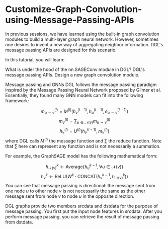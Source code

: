 # Customize-Graph-Convolution-using-Message-Passing-APIs

In previous sessions, we have learned using the built-in graph convolution modules to build a multi-layer graph neural network. However, sometimes one desires to invent a new way of aggregating neighbor information. DGL's message passing APIs are designed for this scenario.

In this tutorial, you will learn:

What is under the hood of the nn.SAGEConv module in DGL?
DGL's message passing APIs.
Design a new graph convolution module.



Message passing and GNNs
DGL follows the message passing paradigm inspired by the Message Passing Neural Network proposed by Gilmer et al. Essentially, they found many GNN models can fit into the following framework:

$$
m_{u\sim v}^{(l)} = M^{(l)}\left(h_v^{(l-1)}, h_u^{(l-1)}, e_{u\sim v}^{(l-1)}\right)
$$$$
m_{v}^{(l)} = \sum_{u\in\mathcal{N}(v)}m_{u\sim v}^{(l)}
$$$$
h_v^{(l)} = U^{(l)}\left(h_v^{(l-1)}, m_v^{(l)}\right)
$$
where DGL calls $M^{(l)}$ the message function and $\sum$ the reduce function. Note that $\sum$ here can represent any function and is not necessarily a summation.

For example, the GraphSAGE model has the following mathematical form:

$$
h_{\mathcal{N}(v)}^k\leftarrow \text{Average}\{h_u^{k-1},\forall u\in\mathcal{N}(v)\}
$$$$
h_v^k\leftarrow \text{ReLU}\left(W^k\cdot \text{CONCAT}(h_v^{k-1}, h_{\mathcal{N}(v)}^k) \right)
$$
You can see that message passing is directional: the message sent from one node $u$ to other node $v$ is not necessarily the same as the other message sent from node $v$ to node $u$ in the opposite direction.

DGL graphs provide two members srcdata and dstdata for the purpose of message passing. You first put the input node features in srcdata. After you perform message passing, you can retrieve the result of message passing from dstdata.

